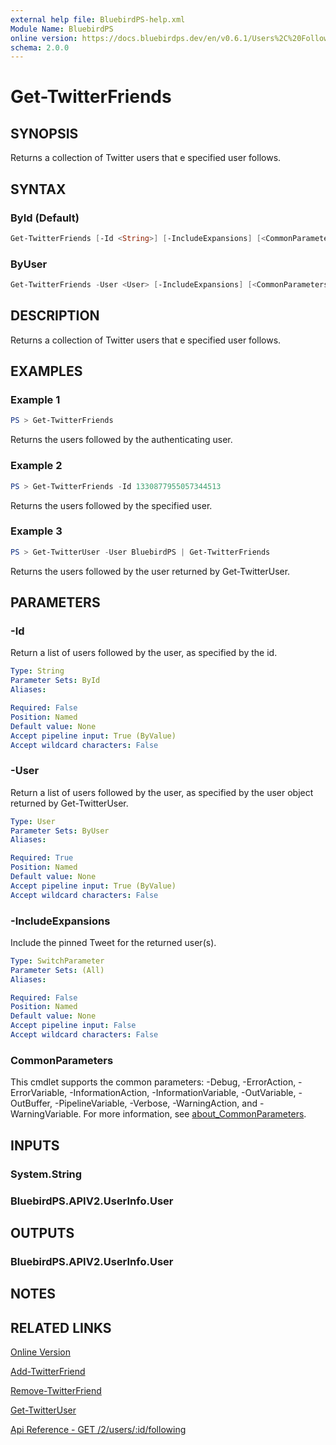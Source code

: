 ```yaml
---
external help file: BluebirdPS-help.xml
Module Name: BluebirdPS
online version: https://docs.bluebirdps.dev/en/v0.6.1/Users%2C%20Followers%2C%20Friends%2C%20and%20Blocks/Get-TwitterFriends
schema: 2.0.0
---
```


# Get-TwitterFriends

## SYNOPSIS

Returns a collection of Twitter users that e specified user follows.

## SYNTAX

### ById (Default)

```powershell
Get-TwitterFriends [-Id <String>] [-IncludeExpansions] [<CommonParameters>]
```

### ByUser

```powershell
Get-TwitterFriends -User <User> [-IncludeExpansions] [<CommonParameters>]
```

## DESCRIPTION

Returns a collection of Twitter users that e specified user follows.

## EXAMPLES

### Example 1

```powershell
PS > Get-TwitterFriends
```

Returns the users followed by the authenticating user.

### Example 2

```powershell
PS > Get-TwitterFriends -Id 1330877955057344513
```

Returns the users followed by the specified user.

### Example 3

```powershell
PS > Get-TwitterUser -User BluebirdPS | Get-TwitterFriends
```

Returns the users followed by the user returned by Get-TwitterUser.

## PARAMETERS

### -Id

Return a list of users followed by the user, as specified by the id.

```yaml
Type: String
Parameter Sets: ById
Aliases:

Required: False
Position: Named
Default value: None
Accept pipeline input: True (ByValue)
Accept wildcard characters: False
```

### -User

Return a list of users followed by the user, as specified by the user object returned by Get-TwitterUser.

```yaml
Type: User
Parameter Sets: ByUser
Aliases:

Required: True
Position: Named
Default value: None
Accept pipeline input: True (ByValue)
Accept wildcard characters: False
```

### -IncludeExpansions

Include the pinned Tweet for the returned user(s).

```yaml
Type: SwitchParameter
Parameter Sets: (All)
Aliases:

Required: False
Position: Named
Default value: None
Accept pipeline input: False
Accept wildcard characters: False
```

### CommonParameters

This cmdlet supports the common parameters: -Debug, -ErrorAction, -ErrorVariable, -InformationAction, -InformationVariable, -OutVariable, -OutBuffer, -PipelineVariable, -Verbose, -WarningAction, and -WarningVariable. For more information, see [about_CommonParameters](http://go.microsoft.com/fwlink/?LinkID=113216).

## INPUTS

### System.String

### BluebirdPS.APIV2.UserInfo.User

## OUTPUTS

### BluebirdPS.APIV2.UserInfo.User

## NOTES

## RELATED LINKS

[Online Version](https://docs.bluebirdps.dev/en/v0.6.1/Users%2C%20Followers%2C%20Friends%2C%20and%20Blocks/Get-TwitterFriends)

[Add-TwitterFriend](https://docs.bluebirdps.dev/en/v0.6.1/Users%2C%20Followers%2C%20Friends%2C%20and%20Blocks/Add-TwitterFriend)

[Remove-TwitterFriend](https://docs.bluebirdps.dev/en/v0.6.1/Users%2C%20Followers%2C%20Friends%2C%20and%20Blocks/Remove-TwitterFriend)

[Get-TwitterUser](https://docs.bluebirdps.dev/en/v0.6.1/Users%2C%20Followers%2C%20Friends%2C%20and%20Blocks/Get-TwitterUser)

[Api Reference - GET /2/users/:id/following](https://developer.twitter.com/en/docs/twitter-api/users/follows/api-reference/get-users-id-following)
